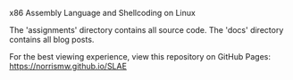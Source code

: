 x86 Assembly Language and Shellcoding on Linux

The 'assignments' directory contains all source code. The 'docs' directory contains all blog posts.

For the best viewing experience, view this repository on GitHub Pages:
<br>https://norrismw.github.io/SLAE

